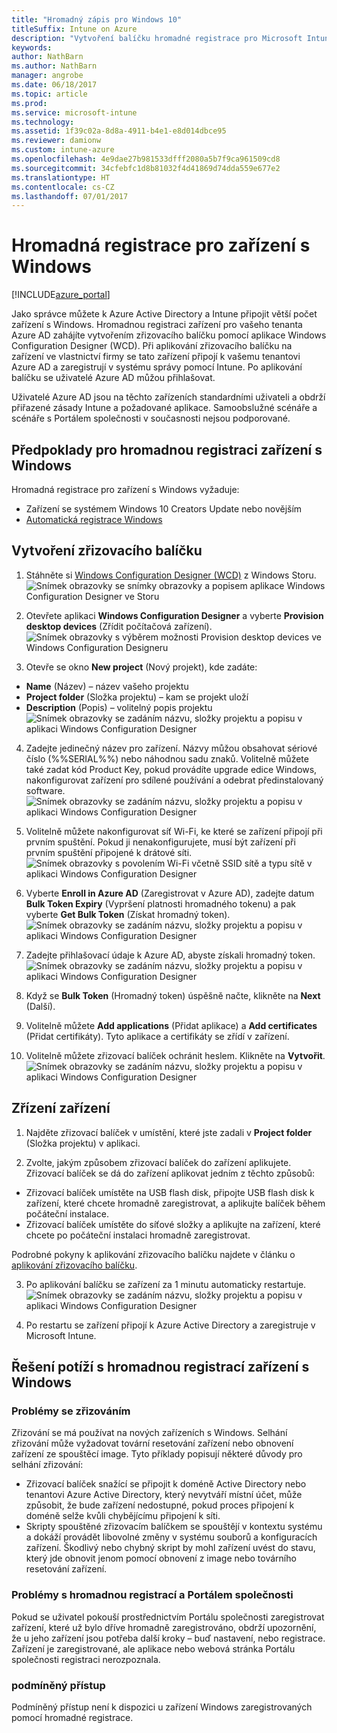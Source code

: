 ```yaml
---
title: "Hromadný zápis pro Windows 10"
titleSuffix: Intune on Azure
description: "Vytvoření balíčku hromadné registrace pro Microsoft Intune"
keywords: 
author: NathBarn
ms.author: NathBarn
manager: angrobe
ms.date: 06/18/2017
ms.topic: article
ms.prod: 
ms.service: microsoft-intune
ms.technology: 
ms.assetid: 1f39c02a-8d8a-4911-b4e1-e8d014dbce95
ms.reviewer: damionw
ms.custom: intune-azure
ms.openlocfilehash: 4e9dae27b981533dfff2080a5b7f9ca961509cd8
ms.sourcegitcommit: 34cfebfc1d8b81032f4d41869d74dda559e677e2
ms.translationtype: HT
ms.contentlocale: cs-CZ
ms.lasthandoff: 07/01/2017
---
```

# <a name="bulk-enrollment-for-windows-devices"></a>Hromadná registrace pro zařízení s Windows

[!INCLUDE[azure_portal](./includes/azure_portal.md)]

Jako správce můžete k Azure Active Directory a Intune připojit větší počet zařízení s Windows. Hromadnou registraci zařízení pro vašeho tenanta Azure AD zahájíte vytvořením zřizovacího balíčku pomocí aplikace Windows Configuration Designer (WCD). Při aplikování zřizovacího balíčku na zařízení ve vlastnictví firmy se tato zařízení připojí k vašemu tenantovi Azure AD a zaregistrují v systému správy pomocí Intune. Po aplikování balíčku se uživatelé Azure AD můžou přihlašovat.

Uživatelé Azure AD jsou na těchto zařízeních standardními uživateli a obdrží přiřazené zásady Intune a požadované aplikace. Samoobslužné scénáře a scénáře s Portálem společnosti v současnosti nejsou podporované.

## <a name="prerequisites-for-windows-devices-bulk-enrollment"></a>Předpoklady pro hromadnou registraci zařízení s Windows

Hromadná registrace pro zařízení s Windows vyžaduje:

- Zařízení se systémem Windows 10 Creators Update nebo novějším
- [Automatická registrace Windows](https://docs.microsoft.com/intune-classic/deploy-use/set-up-windows-device-management-with-microsoft-intune#enable-windows-10-automatic-enrollment)

## <a name="create-a-provisioning-package"></a>Vytvoření zřizovacího balíčku

1. Stáhněte si [Windows Configuration Designer (WCD)](https://www.microsoft.com/store/apps/9nblggh4tx22) z Windows Storu.
![Snímek obrazovky se snímky obrazovky a popisem aplikace Windows Configuration Designer ve Storu](media/bulk-enroll-store.png)

2. Otevřete aplikaci **Windows Configuration Designer** a vyberte **Provision desktop devices** (Zřídit počítačová zařízení).
![Snímek obrazovky s výběrem možnosti Provision desktop devices ve Windows Configuration Designeru](media/bulk-enroll-select.png)

3. Otevře se okno **New project** (Nový projekt), kde zadáte:
  - **Name** (Název) – název vašeho projektu
  - **Project folder** (Složka projektu) – kam se projekt uloží
  - **Description** (Popis) – volitelný popis projektu ![Snímek obrazovky se zadáním názvu, složky projektu a popisu v aplikaci Windows Configuration Designer](media/bulk-enroll-name.png)

4.  Zadejte jedinečný název pro zařízení. Názvy můžou obsahovat sériové číslo (%%SERIAL%%) nebo náhodnou sadu znaků. Volitelně můžete také zadat kód Product Key, pokud provádíte upgrade edice Windows, nakonfigurovat zařízení pro sdílené používání a odebrat předinstalovaný software.
![Snímek obrazovky se zadáním názvu, složky projektu a popisu v aplikaci Windows Configuration Designer](media/bulk-enroll-device.png)

5.  Volitelně můžete nakonfigurovat síť Wi-Fi, ke které se zařízení připojí při prvním spuštění.  Pokud ji nenakonfigurujete, musí být zařízení při prvním spuštění připojené k drátové síti.
![Snímek obrazovky s povolením Wi-Fi včetně SSID sítě a typu sítě v aplikaci Windows Configuration Designer](media/bulk-enroll-network.png)

6.  Vyberte **Enroll in Azure AD** (Zaregistrovat v Azure AD), zadejte datum **Bulk Token Expiry** (Vypršení platnosti hromadného tokenu) a pak vyberte **Get Bulk Token** (Získat hromadný token).
![Snímek obrazovky se zadáním názvu, složky projektu a popisu v aplikaci Windows Configuration Designer](media/bulk-enroll-account.png)

7. Zadejte přihlašovací údaje k Azure AD, abyste získali hromadný token.
![Snímek obrazovky se zadáním názvu, složky projektu a popisu v aplikaci Windows Configuration Designer](media/bulk-enroll-cred.png)

8.  Když se **Bulk Token** (Hromadný token) úspěšně načte, klikněte na **Next** (Další).

9. Volitelně můžete **Add applications** (Přidat aplikace) a **Add certificates** (Přidat certifikáty). Tyto aplikace a certifikáty se zřídí v zařízení.

10. Volitelně můžete zřizovací balíček ochránit heslem.  Klikněte na **Vytvořit**.
![Snímek obrazovky se zadáním názvu, složky projektu a popisu v aplikaci Windows Configuration Designer](media/bulk-enroll-create.png)

## <a name="provision-devices"></a>Zřízení zařízení

1. Najděte zřizovací balíček v umístění, které jste zadali v **Project folder** (Složka projektu) v aplikaci.

2. Zvolte, jakým způsobem zřizovací balíček do zařízení aplikujete.  Zřizovací balíček se dá do zařízení aplikovat jedním z těchto způsobů:
 - Zřizovací balíček umístěte na USB flash disk, připojte USB flash disk k zařízení, které chcete hromadně zaregistrovat, a aplikujte balíček během počáteční instalace.
 - Zřizovací balíček umístěte do síťové složky a aplikujte na zařízení, které chcete po počáteční instalaci hromadně zaregistrovat.

 Podrobné pokyny k aplikování zřizovacího balíčku najdete v článku o [aplikování zřizovacího balíčku](https://technet.microsoft.com/itpro/windows/configure/provisioning-apply-package).

3. Po aplikování balíčku se zařízení za 1 minutu automaticky restartuje.
 ![Snímek obrazovky se zadáním názvu, složky projektu a popisu v aplikaci Windows Configuration Designer](media/bulk-enroll-add.png)

4. Po restartu se zařízení připojí k Azure Active Directory a zaregistruje v Microsoft Intune.

## <a name="troubleshooting-windows-bulk-enrollment"></a>Řešení potíží s hromadnou registrací zařízení s Windows

### <a name="provisioning-issues"></a>Problémy se zřizováním
Zřizování se má používat na nových zařízeních s Windows. Selhání zřizování může vyžadovat tovární resetování zařízení nebo obnovení zařízení ze spouštěcí image. Tyto příklady popisují některé důvody pro selhání zřizování:

- Zřizovací balíček snažící se připojit k doméně Active Directory nebo tenantovi Azure Active Directory, který nevytváří místní účet, může způsobit, že bude zařízení nedostupné, pokud proces připojení k doméně selže kvůli chybějícímu připojení k síti.
- Skripty spouštěné zřizovacím balíčkem se spouštějí v kontextu systému a dokáží provádět libovolné změny v systému souborů a konfiguracích zařízení. Škodlivý nebo chybný skript by mohl zařízení uvést do stavu, který jde obnovit jenom pomocí obnovení z image nebo továrního resetování zařízení.

### <a name="problems-with-bulk-enrollment-and-company-portal"></a>Problémy s hromadnou registrací a Portálem společnosti
Pokud se uživatel pokouší prostřednictvím Portálu společnosti zaregistrovat zařízení, které už bylo dříve hromadně zaregistrováno, obdrží upozornění, že u jeho zařízení jsou potřeba další kroky – buď nastavení, nebo registrace. Zařízení je zaregistrované, ale aplikace nebo webová stránka Portálu společnosti registraci nerozpoznala.

### <a name="conditional-access"></a>podmíněný přístup
Podmíněný přístup není k dispozici u zařízení Windows zaregistrovaných pomocí hromadné registrace.
